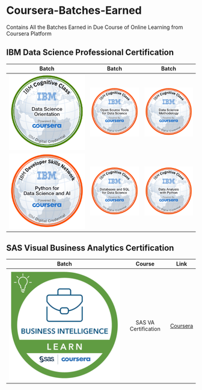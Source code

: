 # Coursera-Batches-Earned
 Contains All the Batches Earned in Due Course of Online Learning from Coursera Platform



## IBM Data Science Professional Certification
 | **Batch**        | **Batch**           | **Batch**  |
| :-------------: |:-------------:|:-----:|
| ![Data Science Orientation](https://github.com/Ashleshk/Coursera-Batches-Earned/blob/master/data-science-orientation.png)     | ![Open Source Tools](https://github.com/Ashleshk/Coursera-Batches-Earned/blob/master/open-source-tools-for-data-science.png) | ![Data Science methodology](https://github.com/Ashleshk/Coursera-Batches-Earned/blob/master/data-science-methodology.png) |
| ![Python for Data Science & AI](https://github.com/Ashleshk/Coursera-Batches-Earned/blob/master/python-for-data-science-and-ai.png)     | ![Databases and SQL for Data Science](https://github.com/Ashleshk/Coursera-Batches-Earned/blob/master/databases-and-sql-for-data-science.png) | ![Data Analysis with python](https://github.com/Ashleshk/Coursera-Batches-Earned/blob/master/data-analysis-with-python.png) |


## SAS Visual Business Analytics Certification
 | **Batch**        | **Course**           | **Link**  |
| :-------------: |:-------------:|:-----:|
| ![Business Analytics](https://github.com/Ashleshk/Coursera-Batches-Earned/blob/master/creating-advanced-reports-with-sas-visual-analytics.png)     | SAS VA Certification  | [Coursera](https://www.coursera.org/account/accomplishments/professional-cert/LFCV4BATHBBP) |